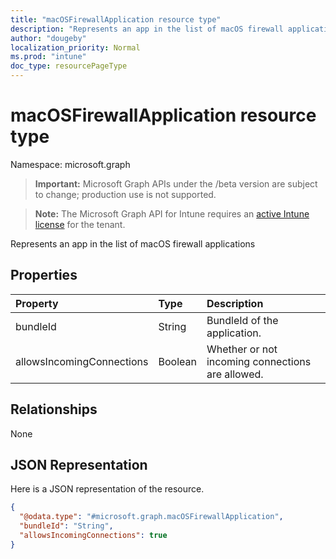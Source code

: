 ```yaml
---
title: "macOSFirewallApplication resource type"
description: "Represents an app in the list of macOS firewall applications"
author: "dougeby"
localization_priority: Normal
ms.prod: "intune"
doc_type: resourcePageType
---
```


# macOSFirewallApplication resource type

Namespace: microsoft.graph

> **Important:** Microsoft Graph APIs under the /beta version are subject to change; production use is not supported.

> **Note:** The Microsoft Graph API for Intune requires an [active Intune license](https://go.microsoft.com/fwlink/?linkid=839381) for the tenant.

Represents an app in the list of macOS firewall applications

## Properties
|Property|Type|Description|
|:---|:---|:---|
|bundleId|String|BundleId of the application.|
|allowsIncomingConnections|Boolean|Whether or not incoming connections are allowed.|

## Relationships
None

## JSON Representation
Here is a JSON representation of the resource.
<!-- {
  "blockType": "resource",
  "@odata.type": "microsoft.graph.macOSFirewallApplication"
}
-->
``` json
{
  "@odata.type": "#microsoft.graph.macOSFirewallApplication",
  "bundleId": "String",
  "allowsIncomingConnections": true
}
```






